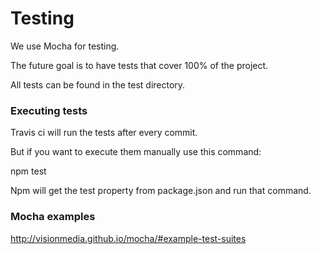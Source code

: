 # Testing

We use Mocha for testing.

The future goal is to have tests that cover 100% of the project.

All tests can be found in the test directory.

### Executing tests

Travis ci will run the tests after every commit. 

But if you want to execute them manually use this command:

npm test

Npm will get the test property from package.json and run that command.

### Mocha examples

http://visionmedia.github.io/mocha/#example-test-suites